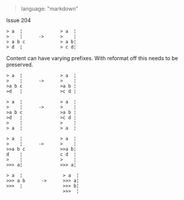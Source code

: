 > language: "markdown"

Issue 204

    > a  ¦              > a  ¦
    >    ¦      ->      >    ¦
    > a b c             > a b¦
    > d  ¦              > c d¦

Content can have varying prefixes. With reformat off this needs to be preserved.

    > a  ¦              > a  ¦
    >    ¦      ->      >    ¦
    >a b c              >a b ¦
    >d   ¦              >c d ¦

    > a  ¦              > a  ¦
    >    ¦      ->      >    ¦
    >a b c              >a b ¦
    >d   ¦              >c d ¦
    >    ¦              >    ¦
    > a  ¦              > a  ¦

    > a  ¦              > a  ¦
    >    ¦      ->      >    ¦
    >>a b c             >>a b¦
    d    ¦              c d  ¦
    >    ¦              >    ¦
    >>> a¦              >>> a¦

    > a  ¦               > a  ¦
    >>> a b      ->      >>> a¦
    >>>  ¦               >>> b¦
                         >>>  ¦
